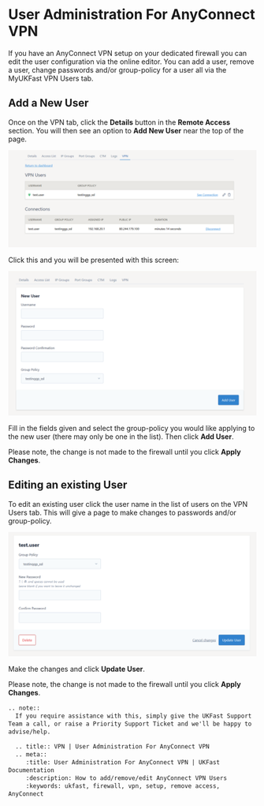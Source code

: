# User Administration For AnyConnect VPN

If you have an AnyConnect VPN setup on your dedicated firewall you can edit the user configuration via the online editor.  You can
add a user, remove a user, change passwords and/or group-policy for a user all via the MyUKFast VPN Users tab.

## Add a New User

Once on the VPN tab, click the **Details** button in the **Remote Access** section.  You will then see an option to **Add New User** near the top of the page.

![VPN Users Tab](files/editor2_users_list_ra.PNG)

Click this and you will be presented
with this screen:

![Add User](files/editor2_new_user_ra.PNG)

Fill in the fields given and select the group-policy you would like applying to the new user (there may only be one in the list).  Then
click **Add User**.

Please note, the change is not made to the firewall until you click **Apply Changes**.

## Editing an existing User

To edit an existing user click the user name in the list of users on the VPN Users tab.  This will give a page to make changes to passwords and/or group-policy.

![Edit User](files/editor2_edit_user_ra.PNG)

Make the changes and click **Update User**.

Please note, the change is not made to the firewall until you click **Apply Changes**.


```eval_rst
.. note::
  If you require assistance with this, simply give the UKFast Support Team a call, or raise a Priority Support Ticket and we'll be happy to advise/help.
```

```eval_rst
  .. title:: VPN | User Administration For AnyConnect VPN
  .. meta::
     :title: User Administration For AnyConnect VPN | UKFast Documentation
     :description: How to add/remove/edit AnyConnect VPN Users
     :keywords: ukfast, firewall, vpn, setup, remove access, AnyConnect
```
